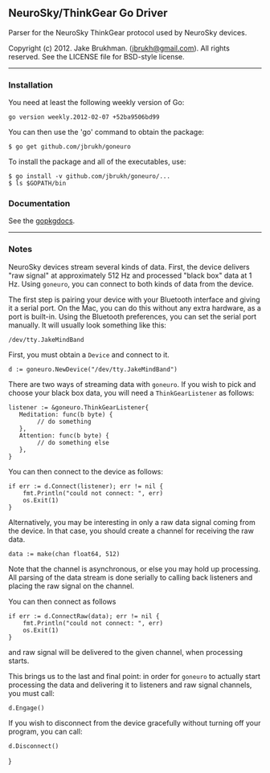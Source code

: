 ## NeuroSky/ThinkGear Go Driver

Parser for the NeuroSky ThinkGear protocol used by NeuroSky devices.

Copyright (c) 2012. Jake Brukhman. (jbrukh@gmail.com).
All rights reserved.  See the LICENSE file for BSD-style
license.

------------

### Installation

You need at least the following weekly version of Go:

    go version weekly.2012-02-07 +52ba9506bd99

You can then use the 'go' command to obtain the package:

    $ go get github.com/jbrukh/goneuro

To install the package and all of the executables, use:

    $ go install -v github.com/jbrukh/goneuro/...
    $ ls $GOPATH/bin

### Documentation

See the [gopkgdocs](http://gopkgdoc.appspot.com/pkg/github.com/jbrukh/goneuro).

------------

### Notes

NeuroSky devices stream several kinds of data. First, the device
delivers "raw signal" at approximately 512 Hz and processed "black box"
data at 1 Hz.  Using `goneuro`, you can connect to both kinds of
data from the device.

The first step is pairing your device with your Bluetooth interface
and giving it a serial port. On the Mac, you can do this without any
extra hardware, as a port is built-in. Using the Bluetooth preferences,
you can set the serial port manually.  It will usually look something
like this:

    /dev/tty.JakeMindBand

First, you must obtain a `Device` and connect to it.

    d := goneuro.NewDevice("/dev/tty.JakeMindBand")

There are two ways of streaming data with `goneuro`. If you wish to
pick and choose your black box data, you will need a `ThinkGearListener`
as follows:

	listener := &goneuro.ThinkGearListener{
       Meditation: func(b byte) {
          	// do something
       },
	   Attention: func(b byte) {
	        // do something else
	   },
	}

You can then connect to the device as follows:

    if err := d.Connect(listener); err != nil {
		fmt.Println("could not connect: ", err)
		os.Exit(1)
	}
	
Alternatively, you may be interesting in only a raw data signal coming
from the device. In that case, you should create a channel for receiving
the raw data.

    data := make(chan float64, 512)

Note that the channel is asynchronous, or else you may hold up
processing.  All parsing of the data stream is done serially to calling
back listeners and placing the raw signal on the channel.

You can then connect as follows

    if err := d.ConnectRaw(data); err != nil {
	    fmt.Println("could not connect: ", err)
	    os.Exit(1)
    }

and raw signal will be delivered to the given channel, when
processing starts.

This brings us to the last and final point: in order for `goneuro`
to actually start processing the data and delivering it to listeners
and raw signal channels, you must call:

    d.Engage()

If you wish to disconnect from the device gracefully without turning
off your program, you can call:

    d.Disconnect()



}
